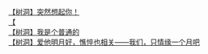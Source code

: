 [【树洞】突然想起你！](http://tieba.baidu.com/p/4520029028?see_lz=1&pn=)   
[【](http://tieba.baidu.com/p/4520566480?see_lz=1&pn=)   
[【树洞】我是个普通的](http://tieba.baidu.com/p/4521349942?see_lz=1&pn=)   
[【树洞】爱他明月好，憔悴也相关——我们，只情缘一个月吧](http://tieba.baidu.com/p/4519710265?see_lz=1&pn=)   
